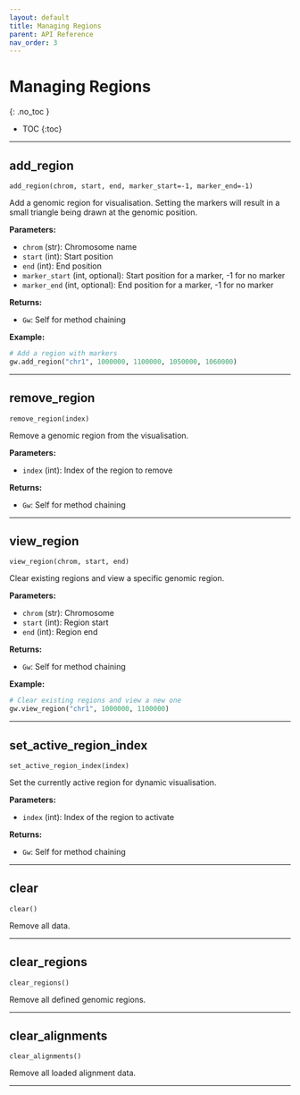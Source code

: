 ```yaml
---
layout: default
title: Managing Regions
parent: API Reference
nav_order: 3
---
```


# Managing Regions
{: .no_toc }

- TOC
{:toc}

---

## add_region
`add_region(chrom, start, end, marker_start=-1, marker_end=-1)`

Add a genomic region for visualisation. Setting the markers will result in a small triangle being drawn at
the genomic position.

**Parameters:**
- `chrom` (str): Chromosome name
- `start` (int): Start position
- `end` (int): End position
- `marker_start` (int, optional): Start position for a marker, -1 for no marker
- `marker_end` (int, optional): End position for a marker, -1 for no marker

**Returns:**
- `Gw`: Self for method chaining

**Example:**
```python
# Add a region with markers
gw.add_region("chr1", 1000000, 1100000, 1050000, 1060000)
```

---

## remove_region
`remove_region(index)`

Remove a genomic region from the visualisation.

**Parameters:**
- `index` (int): Index of the region to remove

**Returns:**
- `Gw`: Self for method chaining

---

## view_region
`view_region(chrom, start, end)`

Clear existing regions and view a specific genomic region.

**Parameters:**
- `chrom` (str): Chromosome
- `start` (int): Region start
- `end` (int): Region end

**Returns:**
- `Gw`: Self for method chaining

**Example:**
```python
# Clear existing regions and view a new one
gw.view_region("chr1", 1000000, 1100000)
```

---

## set_active_region_index
`set_active_region_index(index)`

Set the currently active region for dynamic visualisation.

**Parameters:**
- `index` (int): Index of the region to activate

**Returns:**
- `Gw`: Self for method chaining

---

## clear
`clear()`

Remove all data.

---

## clear_regions
`clear_regions()`

Remove all defined genomic regions.

---

## clear_alignments
`clear_alignments()`

Remove all loaded alignment data.

---
